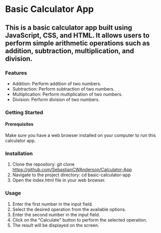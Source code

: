 # Basic Calculator App

## This is a basic calculator app built using JavaScript, CSS, and HTML. It allows users to perform simple arithmetic operations such as addition, subtraction, multiplication, and division.


### Features
- Addition: Perform addition of two numbers.
- Subtraction: Perform subtraction of two numbers.
- Multiplication: Perform multiplication of two numbers.
- Division: Perform division of two numbers.

### Getting Started
#### Prerequisites
Make sure you have a web browser installed on your computer to run this calculator app.

### Installation
1. Clone the repository: git clone https://github.com/SebastianCWAnderson/Calculator-App
2. Navigate to the project directory: cd basic-calculator-app
3. Open the index.html file in your web browser.

### Usage
1. Enter the first number in the input field.
2. Select the desired operation from the available options.
3. Enter the second number in the input field.
4. Click on the "Calculate" button to perform the selected operation.
5. The result will be displayed on the screen.
